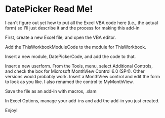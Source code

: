 # DatePicker Read Me!

I can't figure out  yet how to put all the Excel VBA code here (i.e., the actual form) so I'll just describe it 
   and the process for making this add-in
   
First, create a new Excel file, and open the VBA editor.

Add the ThisWorkbookModuleCode to the module for ThisWorkbook.

Insert a new module, DatePickerCode, and add the code to that.

Insert a new userform.  From the Tools, menu, select Additional Controls, and check the box for Microsoft 
  MonthView Control 6.0 (SP4).  Other versions would probably work.  Insert a MonthView control and edit 
  the form to look as you like.  I also renamed the control to MyMonthView.
  
Save the file as an add-in with macros, .xlam

In Excel Options, manage your add-ins and add the add-in you just created.

Enjoy!
